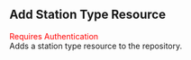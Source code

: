## Add Station Type Resource
<span style="color:red">Requires Authentication</span>  
Adds a station type resource to the repository.
